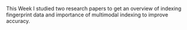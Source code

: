 This Week I studied two research papers to get an overview of indexing fingerprint data and importance of multimodal indexing to improve accuracy.
